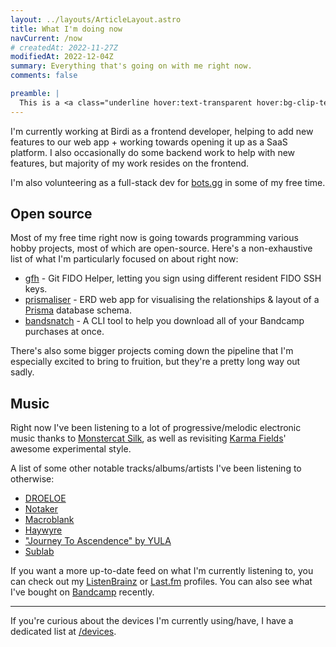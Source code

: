 ```yaml
---
layout: ../layouts/ArticleLayout.astro
title: What I'm doing now
navCurrent: /now
# createdAt: 2022-11-27Z
modifiedAt: 2022-12-04Z
summary: Everything that's going on with me right now.
comments: false

preamble: |
  This is a <a class="underline hover:text-transparent hover:bg-clip-text hover:bg-gradient-to-r hover:from-[#f0f] hover:to-[#0ff]" href="https://nownownow.com/about">now</a> page.
---
```


I'm currently working at Birdi as a frontend developer, helping to add new
features to our web app + working towards opening it up as a SaaS platform. I
also occasionally do some backend work to help with new features, but majority
of my work resides on the frontend.

I'm also volunteering as a full-stack dev for [bots.gg](https://bots.gg) in some
of my free time.

<!-- I recently lead a merge of a few of our internal tools to help facilitate an overhaul of our approval process. -->

## Open source

Most of my free time right now is going towards programming various hobby
projects, most of which are open-source. Here's a non-exhaustive list of what
I'm particularly focused on about right now:

- [gfh](https://github.com/Ovyerus/gfh) - Git FIDO Helper, letting you sign
  using different resident FIDO SSH keys.
- [prismaliser](https://github.com/Ovyerus/prismaliser) - ERD web app for
  visualising the relationships & layout of a [Prisma](https://www.prisma.io/)
  database schema.
- [bandsnatch](https://github.com/Ovyerus/bandsnatch) - A CLI tool to help you
  download all of your Bandcamp purchases at once.

There's also some bigger projects coming down the pipeline that I'm especially
excited to bring to fruition, but they're a pretty long way out sadly.

## Music

Right now I've been listening to a lot of progressive/melodic electronic music
thanks to [Monstercat Silk](https://www.youtube.com/@monstercatsilk), as well as
revisiting [Karma Fields](https://www.youtube.com/@karmafieldsyoutube)' awesome
experimental style.

A list of some other notable tracks/albums/artists I've been listening to
otherwise:

- [DROELOE](https://www.youtube.com/@DROELOE)
- [Notaker](https://www.youtube.com/@NotakerMusic)
- [Macroblank](https://www.youtube.com/@macroblank)
- [Haywyre](https://www.youtube.com/@haywyremusic)
- ["Journey To Ascendence" by YULA](https://soundcloud.com/officialyula/sets/journeytoascendance)
- [Sublab](https://www.youtube.com/@Sublab)

If you want a more up-to-date feed on what I'm currently listening to, you can
check out my [ListenBrainz](https://listenbrainz.org/user/Ovyerus) or
[Last.fm](https://www.last.fm/user/Ovyerus) profiles. You can also see what I've
bought on [Bandcamp](https://bandcamp.com/ovyerus) recently.

---

If you're curious about the devices I'm currently using/have, I have a dedicated
list at [/devices](/devices).
